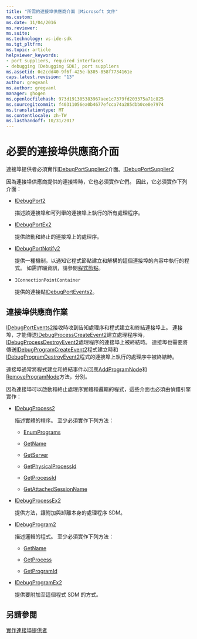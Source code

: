 ```yaml
---
title: "所需的連接埠供應商介面 |Microsoft 文件"
ms.custom: 
ms.date: 11/04/2016
ms.reviewer: 
ms.suite: 
ms.technology: vs-ide-sdk
ms.tgt_pltfrm: 
ms.topic: article
helpviewer_keywords:
- port suppliers, required interfaces
- debugging [Debugging SDK], port suppliers
ms.assetid: 0c2cdd40-9f6f-425e-b305-858f7734161e
caps.latest.revision: "13"
author: gregvanl
ms.author: gregvanl
manager: ghogen
ms.openlocfilehash: 973d191305383967aee1c7379fd203375a71c825
ms.sourcegitcommit: f40311056ea0b4677efcca74a285dbb0ce0e7974
ms.translationtype: MT
ms.contentlocale: zh-TW
ms.lasthandoff: 10/31/2017
---
```

# <a name="required-port-supplier-interfaces"></a>必要的連接埠供應商介面
連接埠提供者必須實作[IDebugPortSupplier2](../../extensibility/debugger/reference/idebugportsupplier2.md)介面。[IDebugPortSupplier2](../../extensibility/debugger/reference/idebugportsupplier2.md)  
  
 因為連接埠供應商提供的連接埠時，它也必須實作它們。 因此，它必須實作下列介面：  
  
-   [IDebugPort2](../../extensibility/debugger/reference/idebugport2.md)  
  
     描述該連接埠和可列舉的連接埠上執行的所有處理程序。  
  
-   [IDebugPortEx2](../../extensibility/debugger/reference/idebugportex2.md)  
  
     提供啟動和終止的連接埠上的處理序。  
  
-   [IDebugPortNotify2](../../extensibility/debugger/reference/idebugportnotify2.md)  
  
     提供一種機制，以通知它程式節點建立和解構的這個連接埠的內容中執行的程式。 如需詳細資訊，請參閱[程式節點](../../extensibility/debugger/program-nodes.md)。  
  
-   `IConnectionPointContainer`  
  
     提供的連接點[IDebugPortEvents2](../../extensibility/debugger/reference/idebugportevents2.md)。  
  
## <a name="port-supplier-operation"></a>連接埠供應商作業  
 [IDebugPortEvents2](../../extensibility/debugger/reference/idebugportevents2.md)接收時收到告知處理序和程式建立和終結連接埠上。 連接埠，才能傳送[IDebugProcessCreateEvent2](../../extensibility/debugger/reference/idebugprocesscreateevent2.md)建立處理程序時， [IDebugProcessDestroyEvent2](../../extensibility/debugger/reference/idebugprocessdestroyevent2.md)處理程序的連接埠上被終結時。 連接埠也需要將傳送[IDebugProgramCreateEvent2](../../extensibility/debugger/reference/idebugprogramcreateevent2.md)程式建立時和[IDebugProgramDestroyEvent2](../../extensibility/debugger/reference/idebugprogramdestroyevent2.md)程式的連接埠上執行的處理序中被終結時。  
  
 連接埠通常將程式建立和終結事件以回應[AddProgramNode](../../extensibility/debugger/reference/idebugportnotify2-addprogramnode.md)和[RemoveProgramNode](../../extensibility/debugger/reference/idebugportnotify2-removeprogramnode.md)方法，分別。  
  
 因為連接埠可以啟動和終止處理序實體和邏輯的程式，這些介面也必須由偵錯引擎實作：  
  
-   [IDebugProcess2](../../extensibility/debugger/reference/idebugprocess2.md)  
  
     描述實體的程序。 至少必須實作下列方法：  
  
    -   [EnumPrograms](../../extensibility/debugger/reference/idebugprocess2-enumprograms.md)  
  
    -   [GetName](../../extensibility/debugger/reference/idebugprocess2-getname.md)  
  
    -   [GetServer](../../extensibility/debugger/reference/idebugprocess2-getserver.md)  
  
    -   [GetPhysicalProcessId](../../extensibility/debugger/reference/idebugprocess2-getphysicalprocessid.md)  
  
    -   [GetProcessId](../../extensibility/debugger/reference/idebugprocess2-getprocessid.md)  
  
    -   [GetAttachedSessionName](../../extensibility/debugger/reference/idebugprocess2-getattachedsessionname.md)  
  
-   [IDebugProcessEx2](../../extensibility/debugger/reference/idebugprocessex2.md)  
  
     提供方法，讓附加與卸離本身的處理程序 SDM。  
  
-   [IDebugProgram2](../../extensibility/debugger/reference/idebugprogram2.md)  
  
     描述邏輯的程式。 至少必須實作下列方法：  
  
    -   [GetName](../../extensibility/debugger/reference/idebugprogram2-getname.md)  
  
    -   [GetProcess](../../extensibility/debugger/reference/idebugprogram2-getprocess.md)  
  
    -   [GetProgramId](../../extensibility/debugger/reference/idebugprogram2-getprogramid.md)  
  
-   [IDebugProgramEx2](../../extensibility/debugger/reference/idebugprogramex2.md)  
  
     提供要附加至這個程式 SDM 的方式。  
  
## <a name="see-also"></a>另請參閱  
 [實作連接埠提供者](../../extensibility/debugger/implementing-a-port-supplier.md)